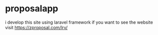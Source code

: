# proposalapp
i develop this site using laravel framework if you want to see the website visit https://zproposal.com/lrv/
